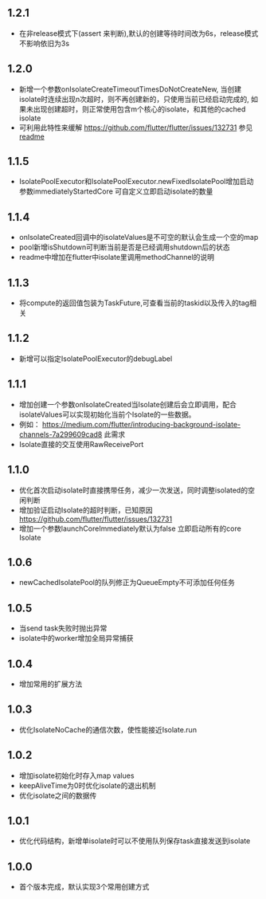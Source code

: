 ## 1.2.1

* 在非release模式下(assert 来判断),默认的创建等待时间改为6s，release模式不影响依旧为3s

## 1.2.0

* 新增一个参数onIsolateCreateTimeoutTimesDoNotCreateNew, 当创建isolate时连续出现n次超时，则不再创建新的，只使用当前已经启动完成的,
  如果未出现创建超时，则正常使用包含m个核心的isolate，和其他的cached isolate
* 可利用此特性来缓解 https://github.com/flutter/flutter/issues/132731
  参见 [readme](https://github.com/aymtools/isolate_pool_executor/blob/master/README.md)

## 1.1.5

* IsolatePoolExecutor和IsolatePoolExecutor.newFixedIsolatePool增加启动参数immediatelyStartedCore
  可自定义立即启动isolate的数量

## 1.1.4

* onIsolateCreated回调中的isolateValues是不可空的默认会生成一个空的map
* pool新增isShutdown可判断当前是否是已经调用shutdown后的状态
* readme中增加在flutter中isolate里调用methodChannel的说明

## 1.1.3

* 将compute的返回值包装为TaskFuture,可查看当前的taskid以及传入的tag相关

## 1.1.2

* 新增可以指定IsolatePoolExecutor的debugLabel

## 1.1.1

* 增加创建一个参数onIsolateCreated当Isolate创建后会立即调用，配合isolateValues可以实现初始化当前个Isolate的一些数据。
* 例如： https://medium.com/flutter/introducing-background-isolate-channels-7a299609cad8 此需求
* Isolate直接的交互使用RawReceivePort

## 1.1.0

* 优化首次启动isolate时直接携带任务，减少一次发送，同时调整isolated的空闲判断
* 增加验证启动Isolate的超时判断，已知原因 https://github.com/flutter/flutter/issues/132731
* 增加一个参数launchCoreImmediately默认为false 立即启动所有的core Isolate

## 1.0.6

* newCachedIsolatePool的队列修正为QueueEmpty不可添加任何任务

## 1.0.5

* 当send task失败时抛出异常
* isolate中的worker增加全局异常捕获

## 1.0.4

* 增加常用的扩展方法

## 1.0.3

* 优化IsolateNoCache的通信次数，使性能接近Isolate.run

## 1.0.2

* 增加isolate初始化时存入map values
* keepAliveTime为0时优化isolate的退出机制
* 优化isolate之间的数据传

## 1.0.1

* 优化代码结构，新增单isolate时可以不使用队列保存task直接发送到isolate

## 1.0.0

* 首个版本完成，默认实现3个常用创建方式

